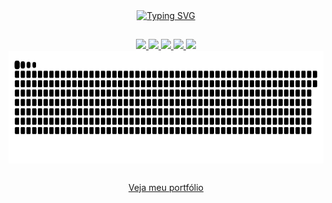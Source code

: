 <div  align="center">
<a href="https://git.io/typing-svg"><img src="https://readme-typing-svg.demolab.com?font=Fira+Code&pause=1000&color=3DD400&center=true&vCenter=true&width=500&height=100&lines=%3E+HELLO%2C+WORLD!+%F0%9F%91%8D;Eu+sou+o+Neemias+Renan+%F0%9F%98%8E;%C3%89+um+prazer+ter+voc%C3%AA+aqui+%F0%9F%A4%A9" alt="Typing SVG" /></a>
</div>

## 

<div align="center">
 <a href="mailto:neemiasrenan2015@gmail.com">
    <img src="https://img.shields.io/badge/Gmail-D14836?style=for-the-badge&logo=gmail&logoColor=white">
  </a>
  <a href="https://github.com/Neemias-Renan">
    <img src="https://img.shields.io/badge/GitHub-100000?style=for-the-badge&logo=github&logoColor=white">
  </a>
  
  <a href="https://www.instagram.com/neemias.renan">
    <img src="https://img.shields.io/badge/Instagram-E4405F?style=for-the-badge&logo=instagram&logoColor=white">
  </a>
  
   <a href="https://www.facebook.com/neemiasrenan.santosoliveira/">
    <img src="https://img.shields.io/badge/Facebook-1877F2?style=for-the-badge&logo=facebook&logoColor=white">
  </a>
   
  <a href="https://www.linkedin.com/in/neemias-renan-54279b196/">
    <img src="https://img.shields.io/badge/LinkedIn-0077B5?style=for-the-badge&logo=linkedin&logoColor=white">
  </a>
</div>

<div align="center">
 <img height="180em" align="center" src="https://github.com/Neemias-Renan/Neemias-Renan/blob/output/github-contribution-grid-snake.svg">
</div>

## 

<div align="center">
      <a href="https://neemias-renan.github.io/portfolio/index.html">Veja meu portfólio</a>
</div>


